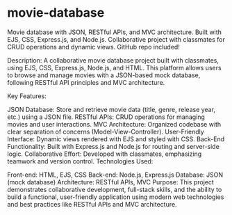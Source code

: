 # movie-database
Movie database with JSON, RESTful APIs, and MVC architecture. Built with EJS, CSS, Express.js, and Node.js. Collaborative project with classmates for CRUD operations and dynamic views. GitHub repo included!

Description:
A collaborative movie database project built with classmates, using EJS, CSS, Express.js, Node.js, and HTML. This platform allows users to browse and manage movies with a JSON-based mock database, following RESTful API principles and MVC architecture.

Key Features:

JSON Database: Store and retrieve movie data (title, genre, release year, etc.) using a JSON file.
RESTful APIs: CRUD operations for managing movies and user interactions.
MVC Architecture: Organized codebase with clear separation of concerns (Model-View-Controller).
User-Friendly Interface: Dynamic views rendered with EJS and styled with CSS.
Back-End Functionality: Built with Express.js and Node.js for routing and server-side logic.
Collaborative Effort: Developed with classmates, emphasizing teamwork and version control.
Technologies Used:

Front-end: HTML, EJS, CSS
Back-end: Node.js, Express.js
Database: JSON (mock database)
Architecture: RESTful APIs, MVC
Purpose:
This project demonstrates collaborative development, full-stack skills, and the ability to build a functional, user-friendly application using modern web technologies and best practices like RESTful APIs and MVC architecture.
